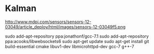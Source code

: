# Kalman

http://www.mdpi.com/sensors/sensors-12-03049/article_deploy/html/images/sensors-12-03049f5.png



sudo add-apt-repository ppa:jonathonf/gcc-7.1
sudo add-apt-repository ppa:acooks/libwebsockets6
sudo apt-get update
sudo apt-get install git build-essential cmake libuv1-dev libmicrohttpd-dev gcc-7 g++-7


